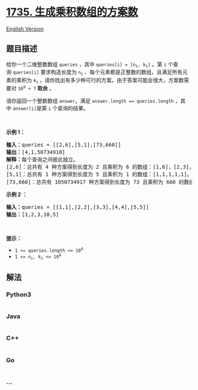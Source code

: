 # [1735. 生成乘积数组的方案数](https://leetcode.cn/problems/count-ways-to-make-array-with-product)

[English Version](/solution/1700-1799/1735.Count%20Ways%20to%20Make%20Array%20With%20Product/README_EN.md)

## 题目描述

<!-- 这里写题目描述 -->

<p>给你一个二维整数数组 <code>queries</code> ，其中 <code>queries[i] = [n<sub>i</sub>, k<sub>i</sub>]</code> 。第 <code>i</code> 个查询 <code>queries[i]</code> 要求构造长度为 <code>n<sub>i</sub></code> 、每个元素都是正整数的数组，且满足所有元素的乘积为 <code>k<sub>i</sub></code><sub> </sub>，请你找出有多少种可行的方案。由于答案可能会很大，方案数需要对 <code>10<sup>9</sup> + 7</code> <strong>取余</strong> 。</p>

<p>请你返回一个整数数组<em> </em><code>answer</code>，满足<em> </em><code>answer.length == queries.length</code> ，其中<em> </em><code>answer[i]</code>是第<em> </em><code>i</code> 个查询的结果。</p>

<p> </p>

<p><strong>示例 1：</strong></p>

<pre>
<b>输入：</b>queries = [[2,6],[5,1],[73,660]]
<b>输出：</b>[4,1,50734910]
<b>解释：</b>每个查询之间彼此独立。
[2,6]：总共有 4 种方案得到长度为 2 且乘积为 6 的数组：[1,6]，[2,3]，[3,2]，[6,1]。
[5,1]：总共有 1 种方案得到长度为 5 且乘积为 1 的数组：[1,1,1,1,1]。
[73,660]：总共有 1050734917 种方案得到长度为 73 且乘积为 660 的数组。1050734917 对 10<sup>9</sup> + 7 取余得到 50734910 。
</pre>

<p><strong>示例 2 ：</strong></p>

<pre>
<b>输入：</b>queries = [[1,1],[2,2],[3,3],[4,4],[5,5]]
<b>输出：</b>[1,2,3,10,5]
</pre>

<p> </p>

<p><strong>提示：</strong></p>

<ul>
	<li><code>1 <= queries.length <= 10<sup>4</sup> </code></li>
	<li><code>1 <= n<sub>i</sub>, k<sub>i</sub> <= 10<sup>4</sup></code></li>
</ul>


## 解法

<!-- 这里可写通用的实现逻辑 -->

<!-- tabs:start -->

### **Python3**

<!-- 这里可写当前语言的特殊实现逻辑 -->

```python

```

### **Java**

<!-- 这里可写当前语言的特殊实现逻辑 -->

```java

```

### **C++**

```cpp

```

### **Go**

```go

```

### **...**

```

```

<!-- tabs:end -->